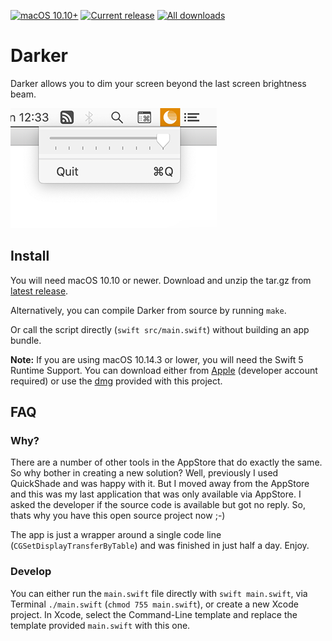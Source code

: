 [![macOS 10.10+](https://img.shields.io/badge/macOS-10.10+-888)](#install)
[![Current release](https://img.shields.io/github/release/relikd/Darker)](https://github.com/relikd/Darker/releases)
[![All downloads](https://img.shields.io/github/downloads/relikd/Darker/total)](https://github.com/relikd/Darker/releases)


# Darker

Darker allows you to dim your screen beyond the last screen brightness beam.

![menu bar icons](img/screen.png)


## Install

You will need macOS 10.10 or newer.
   Download and unzip the tar.gz from [latest release](https://github.com/relikd/Darker/releases/latest).

Alternatively, you can compile Darker from source by running `make`.

Or call the script directly (`swift src/main.swift`) without building an app bundle.

**Note:** If you are using macOS 10.14.3 or lower, you will need the Swift 5 Runtime Support.
You can download either from [Apple](https://developer.apple.com/download/all/) (developer account required) or use the [dmg](Swift_5_Runtime_Support_for_Command_Line_Tools.dmg) provided with this project.


## FAQ

### Why?

There are a number of other tools in the AppStore that do exactly the same.
So why bother in creating a new solution?
Well, previously I used QuickShade and was happy with it.
But I moved away from the AppStore and this was my last application that was only available via AppStore.
I asked the developer if the source code is available but got no reply.
So, thats why you have this open source project now ;-)

The app is just a wrapper around a single code line (`CGSetDisplayTransferByTable`) and was finished in just half a day.
Enjoy.


### Develop

You can either run the `main.swift` file directly with `swift main.swift`, via Terminal `./main.swift` (`chmod 755 main.swift`), or create a new Xcode project.
In Xcode, select the Command-Line template and replace the template provided `main.swift` with this one.
